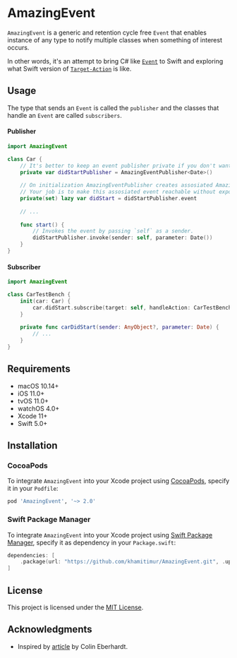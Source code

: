 # AmazingEvent

`AmazingEvent` is a generic and retention cycle free `Event` that enables instance of any type to notify multiple classes when something of interest occurs.

In other words, it's an attempt to bring C# like [`Event`](https://docs.microsoft.com/en-us/dotnet/standard/events/) to Swift and exploring what Swift version of [`Target-Action`](https://developer.apple.com/library/archive/documentation/General/Conceptual/Devpedia-CocoaApp/TargetAction.html) is like.

## Usage

The type that sends an `Event` is called the `publisher` and the classes that handle an `Event` are called `subscribers`.

#### Publisher
```swift
import AmazingEvent

class Car {
    // It's better to keep an event publisher private if you don't want it to be invoked by some other class.
    private var didStartPublisher = AmazingEventPublisher<Date>()
    
    // On initialization AmazingEventPublisher creates assosiated AmazingEvent.
    // Your job is to make this assosiated event reachable without exposing an event publisher itself.
    private(set) lazy var didStart = didStartPublisher.event
    
    // ...
    
    func start() {
        // Invokes the event by passing `self` as a sender.
        didStartPublisher.invoke(sender: self, parameter: Date())
    }
}
```

#### Subscriber
```swift
import AmazingEvent

class CarTestBench {
    init(car: Car) {
        car.didStart.subscribe(target: self, handleAction: CarTestBench.carDidStart)
    }
    
    private func carDidStart(sender: AnyObject?, parameter: Date) {
        // ...
    }
}
```

## Requirements

- macOS 10.14+
- iOS 11.0+
- tvOS 11.0+
- watchOS 4.0+
- Xcode 11+
- Swift 5.0+

## Installation

### CocoaPods

To integrate `AmazingEvent` into your Xcode project using [CocoaPods](https://cocoapods.org/), specify it in your `Podfile`:
```ruby
pod 'AmazingEvent', '~> 2.0'
```

### Swift Package Manager

To integrate `AmazingEvent` into your Xcode project using [Swift Package Manager](https://swift.org/package-manager/), specify it as dependency in your `Package.swift`:

```swift
dependencies: [
    .package(url: "https://github.com/khamitimur/AmazingEvent.git", .upToNextMajor(from: "2.0.0"))
]
```

## License

This project is licensed under the [MIT License](LICENSE).

## Acknowledgments

* Inspired by [article](https://blog.scottlogic.com/2015/02/05/swift-events.html) by Colin Eberhardt.
